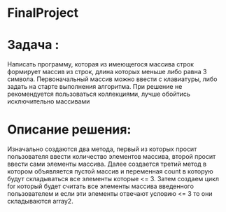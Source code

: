 # FinalProject

# Задача :
Написать программу, которая из имеющегося массива строк формирует массив из строк, длина которых меньше либо равна 3 символа. Первоначальный массив можно ввести с клавиатуры, либо задать на старте выполнения алгоритма. При решение не рекомендуется пользоваться коллекциями, лучше обойтись исключительно массивами

# Описание решения:
Изначально создаются два метода, первый из которых просит пользователя ввести количество элементов массива, второй просит ввести сами элементы массива. Далее создается третий метод в котором объявляется пустой массив и переменная count в которую будут складываться все элементы которые <= 3. Затем создаем цикл for который будет считать все элементы массива введенного пользователем и если эти элементы отвечают условию <= 3 то они складываются array2.
